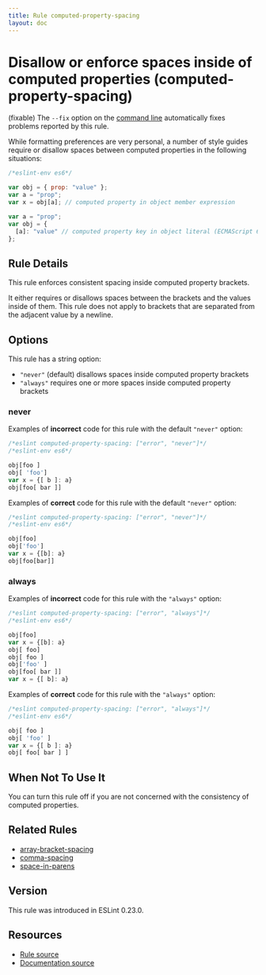 ```yaml
---
title: Rule computed-property-spacing
layout: doc
---
```

<!-- Note: No pull requests accepted for this file. See README.md in the root directory for details. -->

# Disallow or enforce spaces inside of computed properties (computed-property-spacing)

(fixable) The `--fix` option on the [command line](../user-guide/command-line-interface#fix) automatically fixes problems reported by this rule.

While formatting preferences are very personal, a number of style guides require
or disallow spaces between computed properties in the following situations:

```js
/*eslint-env es6*/

var obj = { prop: "value" };
var a = "prop";
var x = obj[a]; // computed property in object member expression

var a = "prop";
var obj = {
  [a]: "value" // computed property key in object literal (ECMAScript 6)
};
```

## Rule Details

This rule enforces consistent spacing inside computed property brackets.

It either requires or disallows spaces between the brackets and the values inside of them.
This rule does not apply to brackets that are separated from the adjacent value by a newline.

## Options

This rule has a string option:

* `"never"` (default) disallows spaces inside computed property brackets
* `"always"` requires one or more spaces inside computed property brackets

### never

Examples of **incorrect** code for this rule with the default `"never"` option:

```js
/*eslint computed-property-spacing: ["error", "never"]*/
/*eslint-env es6*/

obj[foo ]
obj[ 'foo']
var x = {[ b ]: a}
obj[foo[ bar ]]
```

Examples of **correct** code for this rule with the default `"never"` option:

```js
/*eslint computed-property-spacing: ["error", "never"]*/
/*eslint-env es6*/

obj[foo]
obj['foo']
var x = {[b]: a}
obj[foo[bar]]
```

### always

Examples of **incorrect** code for this rule with the `"always"` option:

```js
/*eslint computed-property-spacing: ["error", "always"]*/
/*eslint-env es6*/

obj[foo]
var x = {[b]: a}
obj[ foo]
obj[ foo ]
obj['foo' ]
obj[foo[ bar ]]
var x = {[ b]: a}
```

Examples of **correct** code for this rule with the `"always"` option:

```js
/*eslint computed-property-spacing: ["error", "always"]*/
/*eslint-env es6*/

obj[ foo ]
obj[ 'foo' ]
var x = {[ b ]: a}
obj[ foo[ bar ] ]
```


## When Not To Use It

You can turn this rule off if you are not concerned with the consistency of computed properties.

## Related Rules

* [array-bracket-spacing](array-bracket-spacing)
* [comma-spacing](comma-spacing)
* [space-in-parens](space-in-parens)

## Version

This rule was introduced in ESLint 0.23.0.

## Resources

* [Rule source](https://github.com/eslint/eslint/tree/master/lib/rules/computed-property-spacing.js)
* [Documentation source](https://github.com/eslint/eslint/tree/master/docs/rules/computed-property-spacing.md)
